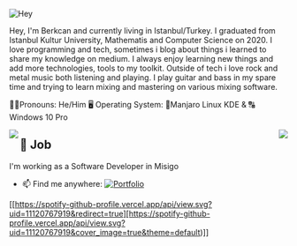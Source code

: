 ![Hey](https://media.tenor.com/images/b6ca7ae6906a1d35571c2f66e4ee8c12/tenor.gif)

Hey, I'm Berkcan and currently living in Istanbul/Turkey. I graduated from Istanbul Kultur University, Mathematis and Computer Science on 2020. I love programming and tech, sometimes i blog about things i learned to share my knowledge on medium. I always enjoy learning new things and add more technologies, tools to my toolkit. Outside of tech i love rock and metal music both listening and playing. I play guitar and bass in my spare time and trying to learn mixing and mastering on various mixing software.

👨‍💻Pronouns: He/Him
🖥 Operating System: 🐧Manjaro Linux KDE & 🔠 Windows 10 Pro


<img align="left" src="https://github-readme-stats.vercel.app/api?username=berkctezc&count_private=true&show_icons=true&theme=radical&hide_rank=false">
<img align="right" src="https://github-readme-stats.vercel.app/api/top-langs/?username=berkctezc">

## 💼 Job
I'm working as a Software Developer in Misigo

- 📫 Find me anywhere: [![Portfolio](https://img.shields.io/badge/-Portfolio-red?style=flat&logo=appveyor&logoColor=white)](https://berkctezc.github.io)

[[https://spotify-github-profile.vercel.app/api/view.svg?uid=11120767919&redirect=true][https://spotify-github-profile.vercel.app/api/view.svg?uid=11120767919&cover_image=true&theme=default)]]

<!--
- 💬 Ask me about ...

-->
